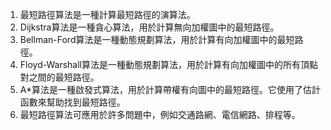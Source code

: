 

1. 最短路徑算法是一種計算最短路徑的演算法。
2. Dijkstra算法是一種貪心算法，用於計算無向加權圖中的最短路徑。
3. Bellman-Ford算法是一種動態規劃算法，用於計算有向加權圖中的最短路徑。
4. Floyd-Warshall算法是一種動態規劃算法，用於計算有向加權圖中的所有頂點對之間的最短路徑。
5. A*算法是一種啟發式算法，用於計算帶權有向圖中的最短路徑。它使用了估計函數來幫助找到最短路徑。
6. 最短路徑算法可應用於許多問題中，例如交通路網、電信網路、排程等。
